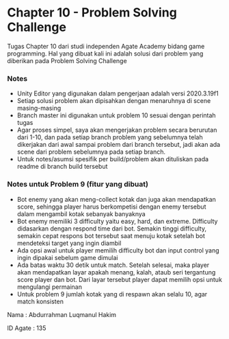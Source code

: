 # Chapter 10 - Problem Solving Challenge

Tugas Chapter 10 dari studi independen Agate Academy bidang game programming. Hal yang dibuat kali ini adalah solusi dari problem yang diberikan pada Problem Solving Challenge

### Notes
- Unity Editor yang digunakan dalam pengerjaan adalah versi 2020.3.19f1
- Setiap solusi problem akan dipisahkan dengan menaruhnya di scene masing-masing
- Branch master ini digunakan untuk problem 10 sesuai dengan perintah tugas
- Agar proses simpel, saya akan mengerjakan problem secara berurutan dari 1-10, dan pada setiap branch problem yang sebelumnya telah dikerjakan dari awal sampai problem dari branch tersebut, jadi akan ada scene dari problem sebelumnya pada setiap branch.
- Untuk notes/asumsi spesifik per build/problem akan dituliskan pada readme di branch build tersebut

### Notes untuk Problem 9 (fitur yang dibuat)
- Bot enemy yang akan meng-collect kotak dan juga akan mendapatkan score, sehingga player harus berkompetisi dengan enemy tersebut dalam mengambil kotak sebanyak banyaknya
- Bot enemy memiliki 3 difficulty yaitu easy, hard, dan extreme. Difficulty didasarkan dengan respond time dari bot. Semakin tinggi difficulty, semakin cepat respons bot tersebut saat menuju kotak setelah bot mendeteksi target yang ingin diambil
- Ada opsi awal untuk player memilih difficulty bot dan input control yang ingin dipakai sebelum game dimulai
- Ada batas waktu 30 detik untuk match. Setelah selesai, maka player akan mendapatkan layar apakah menang, kalah, ataub seri tergantung score player dan bot. Dari layar tersebut player dapat memilih opsi untuk mengulangi permainan
- Untuk problem 9 jumlah kotak yang di respawn akan selalu 10, agar match konsisten

Nama      : Abdurrahman Luqmanul Hakim

ID Agate  : 135
